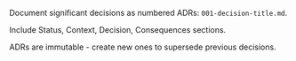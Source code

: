 Document significant decisions as numbered ADRs: `001-decision-title.md`.

Include Status, Context, Decision, Consequences sections.

ADRs are immutable - create new ones to supersede previous decisions.
